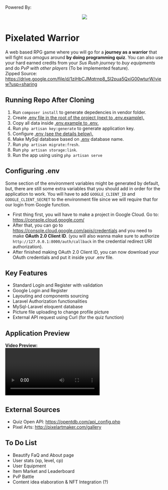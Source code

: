 Powered By:

<p align="center"><a href="https://laravel.com" target="_blank"><img src="https://raw.githubusercontent.com/laravel/art/master/logo-lockup/5%20SVG/2%20CMYK/1%20Full%20Color/laravel-logolockup-cmyk-red.svg" width="400"></a></p>

# Pixelated Warrior
A web based RPG game where you will go for a **journey as a warrior** that will fight *sus amogus* around **by doing programming quiz**. You can also use your hard earned credits from your *Sus Rush journey* to *buy equipments* and do *PvP with other players* (To be implemented feature). 
<br/>
Zipped Source: https://drive.google.com/file/d/1ziHbCJMqtrnp8_SI2pua5QxiG00wturW/view?usp=sharing

## Running Repo After Cloning
1. Run `composer install` to generate depedencies in vendor folder.
2. Create <ins>.env<ins> file in the root of the project (next to <ins>.env.example<ins>).
3. Copy all data inside <ins>.env.example<ins> to <ins>.env<ins>.
4. Run `php artisan key:generate` to generate application key.
5. Configure <ins>.env<ins> (see the details below).
6. Make MySql database based on <ins>.env</ins> database name.
7. Run `php artisan migrate:fresh`.
8. Run `php artisan storage:link`.
9. Run the app using using `php artisan serve`

## Configuring .env
Some section of the environment variables might be generated by default, but, there are still some extra variables that you should add in order for the application to work. You will have to add `GOOGLE_CLIENT_ID` and `GOOGLE_CLIENT_SECRET` to the environment file since we will require that for our login from Google function.
- First thing first, you will have to make a project in Google Cloud. Go to: https://console.cloud.google.com/
- After that, you can go to https://console.cloud.google.com/apis/credentials and you need to make **OAuth 2.0 Client ID**. (you will also wanna make sure to authorize `http://127.0.0.1:8000/auth/callback` in the credential redirect URI authorization). 
- After finished making OAuth 2.0 Client ID, you can now download your OAuth credentials and put it inside your .env file.

## Key Features
- Standard Login and Register with validation
- Google Login and Register
- Layouting and components sourcing 
- Laravel Authorization functionalities
- MySql-Laravel eloquent database
- Picture file uploading to change profile picture
- External API request using Curl (for the quiz function)

## Application Preview
**Video Preview:**
<br/>
<video src='your URL here' width=300/>
<br/>
**Home page** where your journey begin
<br/>
<img alt="" src="/storage/app/previews/1.png" height="250px">
<br/>
**Register and Login** page to sign yourself to the game, you can also use **sign in using Google** feature for easier signing.
<br/>
<img alt="" src="/storage/app/previews/2.png" height="250px">
<br/>
<img alt="" src="/storage/app/previews/3.png" height="250px">
<br/>
Your **Home page** after signed in for easier navigation to your destination
<br/>
<img alt="" src="/storage/app/previews/4.png" height="250px">
<br/>
Your **Profile page** where you can see your adventure history, profile, and also **upload a picture to change your profile**
<br/>
<img alt="" src="/storage/app/previews/5.png" height="250px">
<br/>
<img alt="" src="/storage/app/previews/6.png" height="250px">
<br/>
The pixel **Sus Rush** page where you will go for your adventure
<br/>
<img alt="" src="/storage/app/previews/7.png" height="250px">
<br/>

## External Sources
- Quiz Open API: https://opentdb.com/api_config.php
- Pixel Arts: http://pixelartmaker.com/gallery

## To Do List
- Beautify FaQ and About page
- User stats (xp, level, cp)
- User Equipment
- Item Market and Leaderboard
- PvP Battle
- Content idea elaboration & NFT Integration (?)
